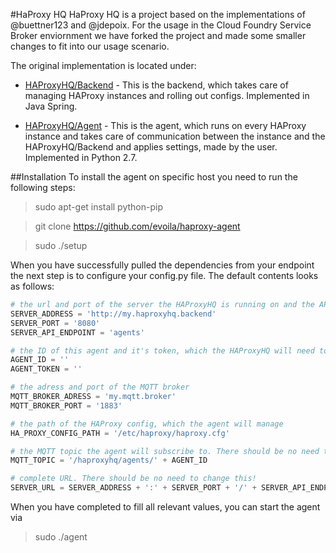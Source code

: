 #HaProxy HQ
HaProxy HQ is a project based on the implementations of @buettner123 and @jdepoix. For the usage in the Cloud Foundry Service Broker enviornment we have forked the project and made some smaller changes to fit into our usage scenario.

The original implementation is located under:
- [HAProxyHQ/Backend](https://github.com/haproxyhq/backend) - This is the backend, which takes care of managing HAProxy instances and rolling out configs. Implemented in Java Spring.

- [HAProxyHQ/Agent](https://github.com/haproxyhq/agent) - This is the agent, which runs on every HAProxy instance and takes care of communication between the instance and the HAProxyHQ/Backend and applies settings, made by the user. Implemented in Python 2.7.

##Installation
To install the agent on specific host you need to run the following steps:

>sudo apt-get install python-pip

>git clone https://github.com/evoila/haproxy-agent

>sudo ./setup

When you have successfully pulled the dependencies from your endpoint the next step is to configure your config.py file. The default contents looks as follows:

````python
# the url and port of the server the HAProxyHQ is running on and the API endpoint for the config
SERVER_ADDRESS = 'http://my.haproxyhq.backend'
SERVER_PORT = '8080'
SERVER_API_ENDPOINT = 'agents'

# the ID of this agent and it's token, which the HAProxyHQ will need to identify and authenticate this agent
AGENT_ID = ''
AGENT_TOKEN = ''

# the adress and port of the MQTT broker
MQTT_BROKER_ADRESS = 'my.mqtt.broker'
MQTT_BROKER_PORT = '1883'

# the path of the HAProxy config, which the agent will manage
HA_PROXY_CONFIG_PATH = '/etc/haproxy/haproxy.cfg'

# the MQTT topic the agent will subscribe to. There should be no need to change this!
MQTT_TOPIC = '/haproxyhq/agents/' + AGENT_ID

# complete URL. There should be no need to change this!
SERVER_URL = SERVER_ADDRESS + ':' + SERVER_PORT + '/' + SERVER_API_ENDPOINT + '/' + AGENT_ID + '/'
````

When you have completed to fill all relevant values, you can start the agent via

>sudo ./agent
